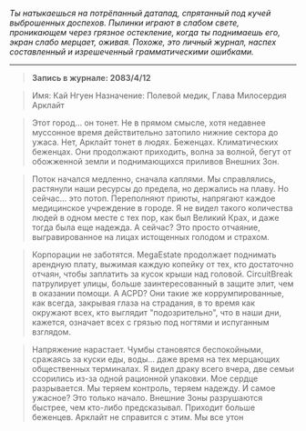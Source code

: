 _Ты натыкаешься на потрёпанный датапад, спрятанный под кучей выброшенных доспехов. Пылинки играют в слабом свете, проникающем через грязное остекление, когда ты поднимаешь его, экран слабо мерцает, оживая. Похоже, это личный журнал, наспех составленный и изрешеченный грамматическими ошибками._

---

> **Запись в журнале: 2083/4/12**

> Имя: Кай Нгуен
> Назначение: Полевой медик, Глава Милосердия Арклайт

> Этот город... он тонет. Не в прямом смысле, хотя недавнее муссонное время действительно затопило нижние сектора до ужаса. Нет, Арклайт тонет в людях. Беженцах. Климатических беженцах. Они продолжают приходить, волна за волной, бегут от обожженной земли и поднимающихся приливов Внешних Зон.

> Поток начался медленно, сначала каплями. Мы справлялись, растянули наши ресурсы до предела, но держались на плаву. Но сейчас... это потоп. Переполняют приюты, напрягают каждое медицинское учреждение в городе. Я не видел такого количества людей в одном месте с тех пор, как был Великий Крах, и даже тогда была еще надежда. А сейчас? Это просто отчаяние, выгравированное на лицах истощенных голодом и страхом.

> Корпорации не заботятся. MegaEstate продолжает поднимать арендную плату, выжимая каждую копейку от тех, кто достаточно отчаян, чтобы заплатить за кусок крыши над головой. CircuitBreak патрулирует улицы, больше заинтересованный в защите элит, чем в оказании помощи. А ACPD? Они такие же коррумпированные, как всегда, закрывая глаза на страдания, в то время как окружают всех, кто выглядит "подозрительно", что в наши дни, кажется, означает всех с грязью под ногтями и испуганным взглядом.

> Напряжение нарастает. Чумбы становятся беспокойными, сражаясь за куски еды, воды... даже время на тех мерцающих общественных терминалах. Я видел драку всего вчера, две семьи ссорились из-за одной рационной упаковки. Мое сердце разрывается. Мы теряем контроль, теряем надежду. И самое ужасное? Это только начало. Внешние Зоны разрушаются быстрее, чем кто-либо предсказывал. Приходит больше беженцев. Арклайт не справится с этим. Мы все утон

